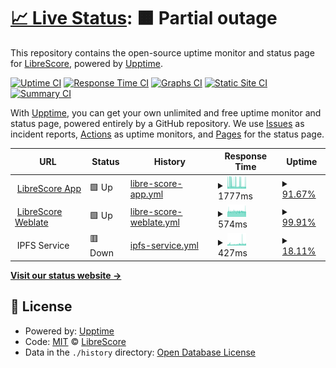 # [📈 Live Status](https://status.librescore.org): <!--live status--> **🟧 Partial outage**

This repository contains the open-source uptime monitor and status page for [LibreScore](https://librescore.org/), powered by [Upptime](https://github.com/upptime/upptime).

[![Uptime CI](https://github.com/LibreScore/status/workflows/Uptime%20CI/badge.svg)](https://github.com/LibreScore/status/actions?query=workflow%3A%22Uptime+CI%22)
[![Response Time CI](https://github.com/LibreScore/status/workflows/Response%20Time%20CI/badge.svg)](https://github.com/LibreScore/status/actions?query=workflow%3A%22Response+Time+CI%22)
[![Graphs CI](https://github.com/LibreScore/status/workflows/Graphs%20CI/badge.svg)](https://github.com/LibreScore/status/actions?query=workflow%3A%22Graphs+CI%22)
[![Static Site CI](https://github.com/LibreScore/status/workflows/Static%20Site%20CI/badge.svg)](https://github.com/LibreScore/status/actions?query=workflow%3A%22Static+Site+CI%22)
[![Summary CI](https://github.com/LibreScore/status/workflows/Summary%20CI/badge.svg)](https://github.com/LibreScore/status/actions?query=workflow%3A%22Summary+CI%22)

With [Upptime](https://upptime.js.org), you can get your own unlimited and free uptime monitor and status page, powered entirely by a GitHub repository. We use [Issues](https://github.com/LibreScore/status/issues) as incident reports, [Actions](https://github.com/LibreScore/status/actions) as uptime monitors, and [Pages](https://status.librescore.org) for the status page.

<!--start: status pages-->
<!-- This summary is generated by Upptime (https://github.com/upptime/upptime) -->
<!-- Do not edit this manually, your changes will be overwritten -->
<!-- prettier-ignore -->
| URL | Status | History | Response Time | Uptime |
| --- | ------ | ------- | ------------- | ------ |
| <img alt="" src="https://raw.githubusercontent.com/LibreScore/dl-librescore/master/images/logo.png" height="13"> [LibreScore App](https://status.librescore.org/app-server) | 🟩 Up | [libre-score-app.yml](https://github.com/LibreScore/status/commits/HEAD/history/libre-score-app.yml) | <details><summary><img alt="Response time graph" src="./graphs/libre-score-app/response-time-week.png" height="20"> 1777ms</summary><br><a href="https://status.librescore.org/history/libre-score-app"><img alt="Response time 1259" src="https://img.shields.io/endpoint?url=https%3A%2F%2Fraw.githubusercontent.com%2FLibreScore%2Fstatus%2FHEAD%2Fapi%2Flibre-score-app%2Fresponse-time.json"></a><br><a href="https://status.librescore.org/history/libre-score-app"><img alt="24-hour response time 1514" src="https://img.shields.io/endpoint?url=https%3A%2F%2Fraw.githubusercontent.com%2FLibreScore%2Fstatus%2FHEAD%2Fapi%2Flibre-score-app%2Fresponse-time-day.json"></a><br><a href="https://status.librescore.org/history/libre-score-app"><img alt="7-day response time 1777" src="https://img.shields.io/endpoint?url=https%3A%2F%2Fraw.githubusercontent.com%2FLibreScore%2Fstatus%2FHEAD%2Fapi%2Flibre-score-app%2Fresponse-time-week.json"></a><br><a href="https://status.librescore.org/history/libre-score-app"><img alt="30-day response time 1354" src="https://img.shields.io/endpoint?url=https%3A%2F%2Fraw.githubusercontent.com%2FLibreScore%2Fstatus%2FHEAD%2Fapi%2Flibre-score-app%2Fresponse-time-month.json"></a><br><a href="https://status.librescore.org/history/libre-score-app"><img alt="1-year response time 1259" src="https://img.shields.io/endpoint?url=https%3A%2F%2Fraw.githubusercontent.com%2FLibreScore%2Fstatus%2FHEAD%2Fapi%2Flibre-score-app%2Fresponse-time-year.json"></a></details> | <details><summary><a href="https://status.librescore.org/history/libre-score-app">91.67%</a></summary><a href="https://status.librescore.org/history/libre-score-app"><img alt="All-time uptime 98.60%" src="https://img.shields.io/endpoint?url=https%3A%2F%2Fraw.githubusercontent.com%2FLibreScore%2Fstatus%2FHEAD%2Fapi%2Flibre-score-app%2Fuptime.json"></a><br><a href="https://status.librescore.org/history/libre-score-app"><img alt="24-hour uptime 98.43%" src="https://img.shields.io/endpoint?url=https%3A%2F%2Fraw.githubusercontent.com%2FLibreScore%2Fstatus%2FHEAD%2Fapi%2Flibre-score-app%2Fuptime-day.json"></a><br><a href="https://status.librescore.org/history/libre-score-app"><img alt="7-day uptime 91.67%" src="https://img.shields.io/endpoint?url=https%3A%2F%2Fraw.githubusercontent.com%2FLibreScore%2Fstatus%2FHEAD%2Fapi%2Flibre-score-app%2Fuptime-week.json"></a><br><a href="https://status.librescore.org/history/libre-score-app"><img alt="30-day uptime 96.73%" src="https://img.shields.io/endpoint?url=https%3A%2F%2Fraw.githubusercontent.com%2FLibreScore%2Fstatus%2FHEAD%2Fapi%2Flibre-score-app%2Fuptime-month.json"></a><br><a href="https://status.librescore.org/history/libre-score-app"><img alt="1-year uptime 98.60%" src="https://img.shields.io/endpoint?url=https%3A%2F%2Fraw.githubusercontent.com%2FLibreScore%2Fstatus%2FHEAD%2Fapi%2Flibre-score-app%2Fuptime-year.json"></a></details>
| <img alt="" src="https://icons.duckduckgo.com/ip3/weblate.librescore.org.ico" height="13"> [LibreScore Weblate](https://weblate.librescore.org/) | 🟩 Up | [libre-score-weblate.yml](https://github.com/LibreScore/status/commits/HEAD/history/libre-score-weblate.yml) | <details><summary><img alt="Response time graph" src="./graphs/libre-score-weblate/response-time-week.png" height="20"> 574ms</summary><br><a href="https://status.librescore.org/history/libre-score-weblate"><img alt="Response time 625" src="https://img.shields.io/endpoint?url=https%3A%2F%2Fraw.githubusercontent.com%2FLibreScore%2Fstatus%2FHEAD%2Fapi%2Flibre-score-weblate%2Fresponse-time.json"></a><br><a href="https://status.librescore.org/history/libre-score-weblate"><img alt="24-hour response time 576" src="https://img.shields.io/endpoint?url=https%3A%2F%2Fraw.githubusercontent.com%2FLibreScore%2Fstatus%2FHEAD%2Fapi%2Flibre-score-weblate%2Fresponse-time-day.json"></a><br><a href="https://status.librescore.org/history/libre-score-weblate"><img alt="7-day response time 574" src="https://img.shields.io/endpoint?url=https%3A%2F%2Fraw.githubusercontent.com%2FLibreScore%2Fstatus%2FHEAD%2Fapi%2Flibre-score-weblate%2Fresponse-time-week.json"></a><br><a href="https://status.librescore.org/history/libre-score-weblate"><img alt="30-day response time 590" src="https://img.shields.io/endpoint?url=https%3A%2F%2Fraw.githubusercontent.com%2FLibreScore%2Fstatus%2FHEAD%2Fapi%2Flibre-score-weblate%2Fresponse-time-month.json"></a><br><a href="https://status.librescore.org/history/libre-score-weblate"><img alt="1-year response time 625" src="https://img.shields.io/endpoint?url=https%3A%2F%2Fraw.githubusercontent.com%2FLibreScore%2Fstatus%2FHEAD%2Fapi%2Flibre-score-weblate%2Fresponse-time-year.json"></a></details> | <details><summary><a href="https://status.librescore.org/history/libre-score-weblate">99.91%</a></summary><a href="https://status.librescore.org/history/libre-score-weblate"><img alt="All-time uptime 99.83%" src="https://img.shields.io/endpoint?url=https%3A%2F%2Fraw.githubusercontent.com%2FLibreScore%2Fstatus%2FHEAD%2Fapi%2Flibre-score-weblate%2Fuptime.json"></a><br><a href="https://status.librescore.org/history/libre-score-weblate"><img alt="24-hour uptime 99.40%" src="https://img.shields.io/endpoint?url=https%3A%2F%2Fraw.githubusercontent.com%2FLibreScore%2Fstatus%2FHEAD%2Fapi%2Flibre-score-weblate%2Fuptime-day.json"></a><br><a href="https://status.librescore.org/history/libre-score-weblate"><img alt="7-day uptime 99.91%" src="https://img.shields.io/endpoint?url=https%3A%2F%2Fraw.githubusercontent.com%2FLibreScore%2Fstatus%2FHEAD%2Fapi%2Flibre-score-weblate%2Fuptime-week.json"></a><br><a href="https://status.librescore.org/history/libre-score-weblate"><img alt="30-day uptime 99.96%" src="https://img.shields.io/endpoint?url=https%3A%2F%2Fraw.githubusercontent.com%2FLibreScore%2Fstatus%2FHEAD%2Fapi%2Flibre-score-weblate%2Fuptime-month.json"></a><br><a href="https://status.librescore.org/history/libre-score-weblate"><img alt="1-year uptime 99.83%" src="https://img.shields.io/endpoint?url=https%3A%2F%2Fraw.githubusercontent.com%2FLibreScore%2Fstatus%2FHEAD%2Fapi%2Flibre-score-weblate%2Fuptime-year.json"></a></details>
| <img alt="" src="https://ipfs.tech/favicon.ico" height="13"> IPFS Service | 🟥 Down | [ipfs-service.yml](https://github.com/LibreScore/status/commits/HEAD/history/ipfs-service.yml) | <details><summary><img alt="Response time graph" src="./graphs/ipfs-service/response-time-week.png" height="20"> 427ms</summary><br><a href="https://status.librescore.org/history/ipfs-service"><img alt="Response time 455" src="https://img.shields.io/endpoint?url=https%3A%2F%2Fraw.githubusercontent.com%2FLibreScore%2Fstatus%2FHEAD%2Fapi%2Fipfs-service%2Fresponse-time.json"></a><br><a href="https://status.librescore.org/history/ipfs-service"><img alt="24-hour response time 474" src="https://img.shields.io/endpoint?url=https%3A%2F%2Fraw.githubusercontent.com%2FLibreScore%2Fstatus%2FHEAD%2Fapi%2Fipfs-service%2Fresponse-time-day.json"></a><br><a href="https://status.librescore.org/history/ipfs-service"><img alt="7-day response time 427" src="https://img.shields.io/endpoint?url=https%3A%2F%2Fraw.githubusercontent.com%2FLibreScore%2Fstatus%2FHEAD%2Fapi%2Fipfs-service%2Fresponse-time-week.json"></a><br><a href="https://status.librescore.org/history/ipfs-service"><img alt="30-day response time 428" src="https://img.shields.io/endpoint?url=https%3A%2F%2Fraw.githubusercontent.com%2FLibreScore%2Fstatus%2FHEAD%2Fapi%2Fipfs-service%2Fresponse-time-month.json"></a><br><a href="https://status.librescore.org/history/ipfs-service"><img alt="1-year response time 455" src="https://img.shields.io/endpoint?url=https%3A%2F%2Fraw.githubusercontent.com%2FLibreScore%2Fstatus%2FHEAD%2Fapi%2Fipfs-service%2Fresponse-time-year.json"></a></details> | <details><summary><a href="https://status.librescore.org/history/ipfs-service">18.11%</a></summary><a href="https://status.librescore.org/history/ipfs-service"><img alt="All-time uptime 93.87%" src="https://img.shields.io/endpoint?url=https%3A%2F%2Fraw.githubusercontent.com%2FLibreScore%2Fstatus%2FHEAD%2Fapi%2Fipfs-service%2Fuptime.json"></a><br><a href="https://status.librescore.org/history/ipfs-service"><img alt="24-hour uptime 0.00%" src="https://img.shields.io/endpoint?url=https%3A%2F%2Fraw.githubusercontent.com%2FLibreScore%2Fstatus%2FHEAD%2Fapi%2Fipfs-service%2Fuptime-day.json"></a><br><a href="https://status.librescore.org/history/ipfs-service"><img alt="7-day uptime 18.11%" src="https://img.shields.io/endpoint?url=https%3A%2F%2Fraw.githubusercontent.com%2FLibreScore%2Fstatus%2FHEAD%2Fapi%2Fipfs-service%2Fuptime-week.json"></a><br><a href="https://status.librescore.org/history/ipfs-service"><img alt="30-day uptime 79.13%" src="https://img.shields.io/endpoint?url=https%3A%2F%2Fraw.githubusercontent.com%2FLibreScore%2Fstatus%2FHEAD%2Fapi%2Fipfs-service%2Fuptime-month.json"></a><br><a href="https://status.librescore.org/history/ipfs-service"><img alt="1-year uptime 93.87%" src="https://img.shields.io/endpoint?url=https%3A%2F%2Fraw.githubusercontent.com%2FLibreScore%2Fstatus%2FHEAD%2Fapi%2Fipfs-service%2Fuptime-year.json"></a></details>

<!--end: status pages-->

[**Visit our status website →**](https://status.librescore.org)

## 📄 License

- Powered by: [Upptime](https://github.com/upptime/upptime)
- Code: [MIT](./LICENSE) © [LibreScore](https://librescore.org/)
- Data in the `./history` directory: [Open Database License](https://opendatacommons.org/licenses/odbl/1-0/)

